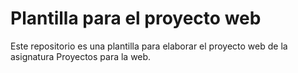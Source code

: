 # Plantilla para el proyecto web

Este repositorio es una plantilla para elaborar el proyecto web de la asignatura Proyectos para la web. 